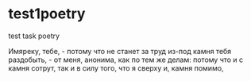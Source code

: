 # test1poetry
test task poetry

Имяреку, тебе, - потому что не станет за труд
из-под камня тебя раздобыть, - от меня, анонима,
как по тем же делам: потому что и с камня сотрут,
так и в силу того, что я сверху и, камня помимо,
